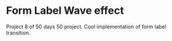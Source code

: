 # Form Label Wave effect

Project 8 of 50 days 50 project. Cool implementation of form label transition.
